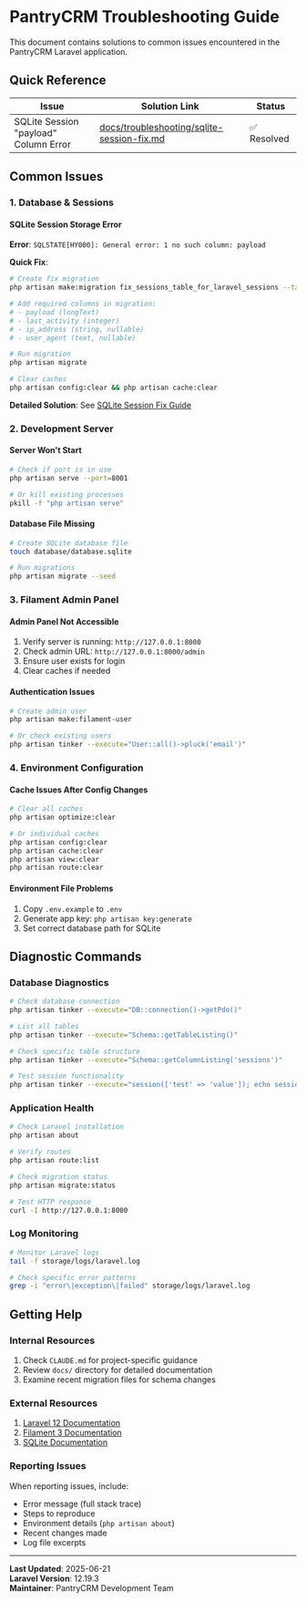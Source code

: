 # PantryCRM Troubleshooting Guide

This document contains solutions to common issues encountered in the PantryCRM Laravel application.

## Quick Reference

| Issue | Solution Link | Status |
|-------|---------------|--------|
| SQLite Session "payload" Column Error | [docs/troubleshooting/sqlite-session-fix.md](docs/troubleshooting/sqlite-session-fix.md) | ✅ Resolved |

## Common Issues

### 1. Database & Sessions

#### SQLite Session Storage Error
**Error**: `SQLSTATE[HY000]: General error: 1 no such column: payload`

**Quick Fix**:
```bash
# Create fix migration
php artisan make:migration fix_sessions_table_for_laravel_sessions --table=sessions

# Add required columns in migration:
# - payload (longText)
# - last_activity (integer) 
# - ip_address (string, nullable)
# - user_agent (text, nullable)

# Run migration
php artisan migrate

# Clear caches
php artisan config:clear && php artisan cache:clear
```

**Detailed Solution**: See [SQLite Session Fix Guide](docs/troubleshooting/sqlite-session-fix.md)

### 2. Development Server

#### Server Won't Start
```bash
# Check if port is in use
php artisan serve --port=8001

# Or kill existing processes
pkill -f "php artisan serve"
```

#### Database File Missing
```bash
# Create SQLite database file
touch database/database.sqlite

# Run migrations
php artisan migrate --seed
```

### 3. Filament Admin Panel

#### Admin Panel Not Accessible
1. Verify server is running: `http://127.0.0.1:8000`
2. Check admin URL: `http://127.0.0.1:8000/admin`
3. Ensure user exists for login
4. Clear caches if needed

#### Authentication Issues
```bash
# Create admin user
php artisan make:filament-user

# Or check existing users
php artisan tinker --execute="User::all()->pluck('email')"
```

### 4. Environment Configuration

#### Cache Issues After Config Changes
```bash
# Clear all caches
php artisan optimize:clear

# Or individual caches
php artisan config:clear
php artisan cache:clear
php artisan view:clear
php artisan route:clear
```

#### Environment File Problems
1. Copy `.env.example` to `.env`
2. Generate app key: `php artisan key:generate`
3. Set correct database path for SQLite

## Diagnostic Commands

### Database Diagnostics
```bash
# Check database connection
php artisan tinker --execute="DB::connection()->getPdo()"

# List all tables
php artisan tinker --execute="Schema::getTableListing()"

# Check specific table structure
php artisan tinker --execute="Schema::getColumnListing('sessions')"

# Test session functionality
php artisan tinker --execute="session(['test' => 'value']); echo session('test')"
```

### Application Health
```bash
# Check Laravel installation
php artisan about

# Verify routes
php artisan route:list

# Check migration status
php artisan migrate:status

# Test HTTP response
curl -I http://127.0.0.1:8000
```

### Log Monitoring
```bash
# Monitor Laravel logs
tail -f storage/logs/laravel.log

# Check specific error patterns
grep -i "error\|exception\|failed" storage/logs/laravel.log
```

## Getting Help

### Internal Resources
1. Check `CLAUDE.md` for project-specific guidance
2. Review `docs/` directory for detailed documentation
3. Examine recent migration files for schema changes

### External Resources
1. [Laravel 12 Documentation](https://laravel.com/docs/12.x)
2. [Filament 3 Documentation](https://filamentphp.com/docs/3.x)
3. [SQLite Documentation](https://www.sqlite.org/docs.html)

### Reporting Issues
When reporting issues, include:
- Error message (full stack trace)
- Steps to reproduce
- Environment details (`php artisan about`)
- Recent changes made
- Log file excerpts

---

**Last Updated**: 2025-06-21  
**Laravel Version**: 12.19.3  
**Maintainer**: PantryCRM Development Team